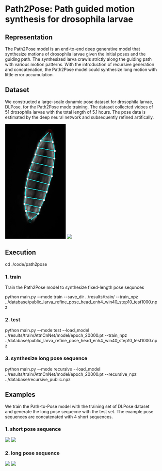 # Path2Pose: Path guided motion synthesis for drosophila larvae
## Representation
The Path2Pose model is an end-to-end deep generative model that synthesize motions of drosophila larvae given the initial poses and the guiding path. The synthesized larva crawls strictly along  the guiding path with various motion patterns. With the introduction of recursive generation and concatenation, the Path2Pose model could synthesize long motion with little error accumulation.
## Dataset
We constructed a large-scale dynamic pose dataset for drosophila larvae, DLPose, for the Path2Pose mode training. The dataset collected vidoes of 51 drosophila larvae with the total length of 5.1 hours. The pose data is estimated by the deep neural network and subsequently refined artifically.

<p align="left">
    <img src="https://github.com/chenjj0702/Path2Pose/blob/main/images/dataset1.gif" width="200"\>  <img src="https://github.com/chenjj0702/Path2Pose/blob/main/images/dataset2.gif" width="279"\>
</p>

## Execution
cd ./code/path2pose

### 1. train
Train the Path2Pose model to synthesize fixed-length pose sequnces

python main.py --mode train --save_dir ../results/train/ --train_npz ../database/public_larva_refine_pose_head_enh4_win40_step10_test1000.npz
### 2. test 
python main.py --mode test --load_model ../results/train/AttnCnNet/model/epoch_20000.pt --train_npz ../database/public_larva_refine_pose_head_enh4_win40_step10_test1000.npz
### 3. synthesize long pose sequence
python main.py --mode recursive --load_model ../results/train/AttnCnNet/model/epoch_20000.pt --recursive_npz ../database/recursive_public.npz
## Examples
We train the Path-to-Pose model with the training set of DLPose dataset and generate the long pose sequecne with the test set. The example pose sequences are concatenated with 4 short sequences.
### 1. short pose sequence
<p align="left">
    <img src="https://github.com/chenjj0702/Path2Pose/blob/main/images/pose1.gif" width="200"\>        <img src="https://github.com/chenjj0702/Path2Pose/blob/main/images/pose2.gif" width="275"\>
</p>

### 2. long pose sequence
<p align="left">
    <img src="https://github.com/chenjj0702/Path2Pose/blob/main/images/long1.gif" width="200"\>        <img src="https://github.com/chenjj0702/Path2Pose/blob/main/images/long2.gif" width="200"\>
</p>
